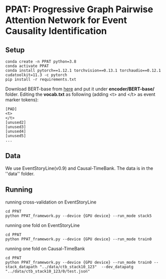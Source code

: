 # PPAT: Progressive Graph Pairwise Attention Network for Event Causality Identification

## Setup

```
conda create -n PPAT python=3.8
conda activate PPAT
conda install pytorch==1.12.1 torchvision==0.13.1 torchaudio==0.12.1 cudatoolkit=11.3 -c pytorch
pip install -r requirements.txt
```

Download BERT-base from [here](https://huggingface.co/bert-base-uncased) and put it under **encoder/BERT-base/** folder.
Editing the **vocab.txt** as following (adding &lt;t&gt; and &lt;/t&gt; as event marker tokens):
```
[PAD]
<t>
</t>
[unused2]
[unused3]
[unused4]
[unused5]
...
```

## Data

We use EventStoryLine(v0.9) and Causal-TimeBank. The data is in the ''data'' folder.

## Running

running cross-validation on EventStoryLine
```
cd PPAT
python PPAT_framework.py --device {GPU device} --run_mode stack5
```

running one fold on EventStoryLine
```
cd PPAT
python PPAT_framework.py --device {GPU device} --run_mode train0
```

running one fold on Causal-TimeBank
```
cd PPAT
python PPAT_framework.py --device {GPU device} --run_mode train0 --stack_datapath "../data/ctb_stack10_123"  --dev_datapatg "../data/ctb_stack10_123/0/test.json"
```
